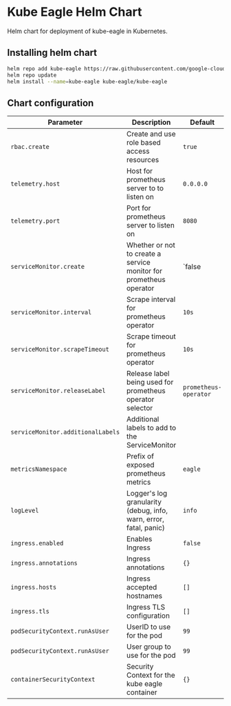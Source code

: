 # Kube Eagle Helm Chart

Helm chart for deployment of kube-eagle in Kubernetes.

## Installing helm chart

```bash
helm repo add kube-eagle https://raw.githubusercontent.com/google-cloud-tools/kube-eagle-helm-chart/master
helm repo update
helm install --name=kube-eagle kube-eagle/kube-eagle
```

## Chart configuration

| Parameter                         | Description                                                        | Default               |
| --------------------------------- | ------------------------------------------------------------------ | --------------------- |
| `rbac.create`                     | Create and use role based access resources                         | `true`                |
| `telemetry.host`                  | Host for prometheus server to to listen on                         | `0.0.0.0`             |
| `telemetry.port`                  | Port for prometheus server to listen on                            | `8080`                |
| `serviceMonitor.create`           | Whether or not to create a service monitor for prometheus operator | `false                |
| `serviceMonitor.interval`         | Scrape interval for prometheus operator                            | `10s`                 |
| `serviceMonitor.scrapeTimeout`    | Scrape timeout for prometheus operator                             | `10s`                 |
| `serviceMonitor.releaseLabel`     | Release label being used for prometheus operator selector          | `prometheus-operator` |
| `serviceMonitor.additionalLabels` | Additional labels to add to the ServiceMonitor                     |                       |
| `metricsNamespace`                | Prefix of exposed prometheus metrics                               | `eagle`               |
| `logLevel`                        | Logger's log granularity (debug, info, warn, error, fatal, panic)  | `info`                |
| `ingress.enabled`                 | Enables Ingress                                                    | `false`               |
| `ingress.annotations`             | Ingress annotations                                                | `{}`                  |
| `ingress.hosts`                   | Ingress accepted hostnames                                         | `[]`                  |
| `ingress.tls`                     | Ingress TLS configuration                                          | `[]`                  |
| `podSecurityContext.runAsUser`    | UserID to use for the pod                                          | `99`                  |
| `podSecurityContext.runAsUser`    | User group to use for the pod                                      | `99`                  |
| `containerSecurityContext`        | Security Context for the kube eagle container                      | `{}`                  |
